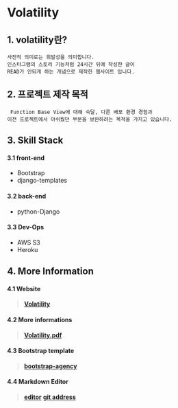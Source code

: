 # Volatility

## 1. volatility란?
	사전적 의미로는 휘발성을 의미합니다.
	인스타그램의 스토리 기능처럼 24시간 뒤에 작성한 글이
	READ가 안되게 하는 개념으로 제작한 웹사이트 입니다.

## 2. 프로젝트 제작 목적
	 Function Base View에 대해 숙달, 다른 배포 환경 경험과
	이전 프로젝트에서 아쉬웠던 부분을 보완하려는 목적을 가지고 있습니다.

## 3. Skill Stack

#### 3.1 front-end
* Bootstrap
* django-templates
#### 3.2 back-end
* python-Django
#### 3.3 Dev-Ops
* AWS S3
* Heroku
    
## 4. More Information
#### 4.1 Website 
>[**Volatility**](https://volatility-django.herokuapp.com/)
#### 4.2 More informations  
>[**Volatility.pdf**](https://github.com/Donkey-1028/volatility/blob/master/volatility.pdf)
#### 4.3 Bootstrap template  
>[**bootstrap-agency**](https://startbootstrap.com/themes/agency/)
#### 4.4 Markdown Editor
>[**editor**](https://jbt.github.io/markdown-editor/)
>[**git address**](https://github.com/jbt/markdown-editor/)
